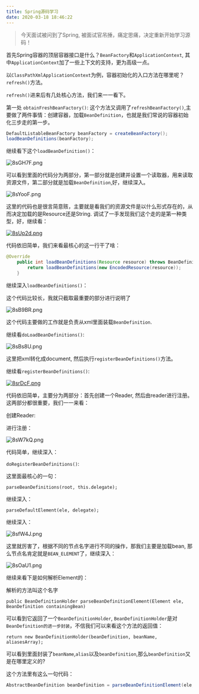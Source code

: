 ```yaml
---
title: Spring源码学习
date: 2020-03-18 18:46:22
---
```


> 今天面试被问到了Spring, 被面试官吊捶，痛定思痛，决定重新开始学习源码！

首先Spring容器的顶层容器接口是什么？`BeanFactory`和`ApplicationContext`, 其中`ApplicationContext`加了一些上下文的支持，更为高级一点。



以`ClassPathXmlApplicationContext`为例，容器初始化的入口方法在哪里呢？`refresh()`方法。

`refresh()`进来后有几处核心方法，我们来一一看下。



第一处 `obtainFreshBeanFactory()`: 这个方法又调用了`refreshBeanFactory()`,主要做了两件事情：创建容器，加载`BeanDefinition`，也就是我们常说的容器初始化三步走的第一步。

```java
DefaultListableBeanFactory beanFactory = createBeanFactory();
loadBeanDefinitions(beanFactory);
```

继续看下这个`loadBeanDefinition()`：

![8sGH7F.png](https://s1.ax1x.com/2020/03/19/8sGH7F.png)

可以看到里面的代码分为两部分，第一部分就是创建并设置一个读取器，用来读取资源文件，第二部分就是加载`BeanDefinition`,好，继续深入。

![8sYooF.png](https://s1.ax1x.com/2020/03/19/8sYooF.png)

这里的代码也是很言简意赅，主要就是看我们的资源文件是以什么形式存在的，从而决定加载的是Resource还是String. 调试了一手发现我们这个走的是第一种类型，好，继续看：

[![8sUp2d.png](https://s1.ax1x.com/2020/03/19/8sUp2d.png)](https://imgchr.com/i/8sUp2d)

代码依旧简单，我们来看最核心的这一行干了啥：

```java
@Override
	public int loadBeanDefinitions(Resource resource) throws BeanDefinitionStoreException {
		return loadBeanDefinitions(new EncodedResource(resource));
	}
```

继续深入`loadBeanDefinitions()`：

这个代码比较长，我就只截取最重要的部分进行说明了

![8sB9BR.png](https://s1.ax1x.com/2020/03/19/8sB9BR.png)

这个代码主要做的工作就是负责从xml里面装载`BeanDefinition`.

继续看`doLoadBeanDefinitions()`:

![8sBs8U.png](https://s1.ax1x.com/2020/03/19/8sBs8U.png)

这里把xml转化成document, 然后执行`registerBeanDefinitions()`方法。

继续看`registerBeanDefinitions()`:

[![8srDcF.png](https://s1.ax1x.com/2020/03/19/8srDcF.png)](https://imgchr.com/i/8srDcF)

代码依旧简单，主要分为两部分：首先创建一个Reader, 然后由reader进行注册。这两部分都很重要，我们一一来看：

创建Reader:

进行注册：

![8sW7kQ.png](https://s1.ax1x.com/2020/03/19/8sW7kQ.png)

代码简单，继续深入：

`doRegisterBeanDefinitions()`:

这里面最核心的一句：

`parseBeanDefinitions(root, this.delegate);`

继续深入：

`parseDefaultElement(ele, delegate);`

继续深入：

![8sfW4J.png](https://s1.ax1x.com/2020/03/19/8sfW4J.png)

这里就厉害了，根据不同的节点名字进行不同的操作，那我们主要是加载bean, 那么节点名肯定就是`BEAN_ELEMENT`了，继续深入：

![8sOaU1.png](https://s1.ax1x.com/2020/03/19/8sOaU1.png)

继续来看下是如何解析Element的：

解析的方法叫这个名字

`public BeanDefinitionHolder parseBeanDefinitionElement(Element ele, BeanDefinition containingBean)`

可以看到它返回了一个`BeanDefinitionHolder`, `BeanDefinitionHolder`是对`BeanDefinition的进一步封装`，不信我们可以来看这个方法的返回值：

`return new BeanDefinitionHolder(beanDefinition, beanName, aliasesArray);`

可以看到里面封装了`beanName`,`alias`以及`beanDefinition`,那么`beanDefinition`又是在哪里定义的?

这个方法里有这么一句代码：

```java
AbstractBeanDefinition beanDefinition = parseBeanDefinitionElement(ele, beanName, containingBean);

```

